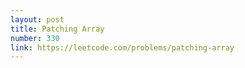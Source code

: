 ```yaml
---
layout: post
title: Patching Array
number: 330
link: https://leetcode.com/problems/patching-array
---
```

